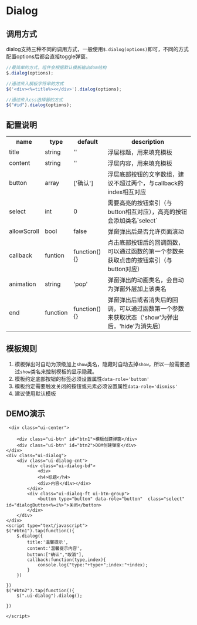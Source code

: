 # Dialog

## 调用方式

dialog支持三种不同的调用方式，一般使用`$.dialog(options)`即可，不同的方式配置options后都会直接toggle弹窗。



```js
//最简单的方式，组件会根据默认模板输出dom结构
$.dialog(options);

//通过传入模板字符串的方式
$('<div><%=title%><</div>').dialog(options);

//通过传入css选择器的方式
$("#id").dialog(options);


```


## 配置说明

<table>
	<tr>
		<th>name</th>
		<th>type</th>
		<th>default</th>
		<th>description</th>
	</tr>
	<tr>
		<td>title</td>
		<td>string</td>
		<td>''</td>
		<td>浮层标题，用来填充模板</td>
	</tr>
	<tr>
		<td>content</td>
		<td>string</td>
		<td>''</td>
		<td>浮层内容，用来填充模板</td>
	</tr>
	<tr>
		<td>button</td>
		<td>array</td>
		<td>['确认']</td>
		<td>浮层底部按钮的文字数组，建议不超过两个，与callback的index相互对应</td>
	</tr>
	<tr>
		<td>select</td>
		<td>int</td>
		<td>0</td>
		<td>需要高亮的按钮索引（与button相互对应），高亮的按钮会添加类名`select`</td>
	</tr>
	<tr>
		<td>allowScroll</td>
		<td>bool</td>
		<td>false</td>
		<td>弹窗弹出后是否允许页面滚动</td>
	</tr>
	<tr>
		<td>callback</td>
		<td>funtion</td>
		<td>function(){}</td>
		<td>点击底部按钮后的回调函数，可以通过函数的第一个参数来获取点击的按钮索引（与button对应）</td>
	</tr>
	<tr>
		<td>animation</td>
		<td>string</td>
		<td>'pop'</td>
		<td>弹窗弹出的动画类名，会自动为弹窗外层加上该类名</td>
	</tr>
	<tr>
		<td>end</td>
		<td>function</td>
		<td>function(){}</td>
		<td>弹窗弹出后或者消失后的回调，可以通过函数第一个参数来获取状态（'show'为弹出后，'hide'为消失后）</td>
	</tr>


</table>



## 模板规则

1. 模板弹出时自动为顶级加上`show`类名，隐藏时自动去掉`show`，所以一般需要通过`show`类名来控制模板的显示隐藏。
1. 模板约定底部按钮的标签必须设置属性`data-role='button'`
1. 模板约定需要触发关闭的按钮或元素必须设置属性`data-role='dismiss'`
1. 建议使用默认模板

## DEMO演示
```iframe
 <div class="ui-center">

    <div class="ui-btn" id="btn1">模板创建弹窗</div>
    <div class="ui-btn" id="btn2">DOM创建弹窗</div>
</div>
<div class="ui-dialog">
    <div class="ui-dialog-cnt">
        <div class="ui-dialog-bd">
            <div>
            <h4>标题</h4>
            <div>内容</div></div>
        </div>
        <div class="ui-dialog-ft ui-btn-group">
            <button type="button" data-role="button"  class="select" id="dialogButton<%=i%>">关闭</button> 
		</div>
    </div>        
</div>
<script type="text/javascript">
$("#btn1").tap(function(){
	$.dialog({
	    title:'温馨提示',
	    content:'温馨提示内容',
	    button:["确认","取消"],
	    callback:function(type,index){
	        console.log("type:"+type+";index:"+index);
	    }
	})
	
})
$("#btn2").tap(function(){
	$(".ui-dialog").dialog();

})

</script>
```
